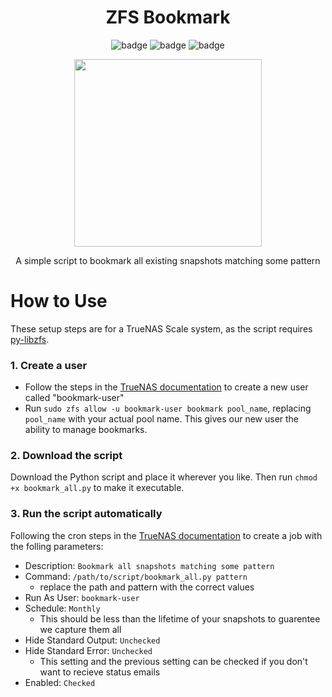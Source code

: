 <div align="center">

# ZFS Bookmark

![badge](https://badgen.net/badge/version/v1.0.0/orange?style=flat-square)
![badge](https://badgen.net/badge/platform/Linux/green?style=flat-square)
![badge](https://badgen.net/badge/Python/3.12/yellow?style=flat-square)

<p align = "center">
  <img width="300px" src="https://github.com/user-attachments/assets/e251ee70-9d65-4bb8-91ff-a81e1ff00928">
</p>

A simple script to bookmark all existing snapshots matching some pattern

</div>

# How to Use

These setup steps are for a TrueNAS Scale system, as the script requires [py-libzfs](https://github.com/truenas/py-libzfs).

### 1. Create a user

- Follow the steps in the [TrueNAS documentation](https://www.truenas.com/docs/scale/scaletutorials/credentials/managelocalusersscale/#creating-user-accounts)
to create a new user called "bookmark-user"
- Run `sudo zfs allow -u bookmark-user bookmark pool_name`, replacing `pool_name` with your actual pool name. This gives our new user the ability to manage bookmarks.

### 2. Download the script

Download the Python script and place it wherever you like. Then run `chmod +x bookmark_all.py` to make it executable.

### 3. Run the script automatically

Following the cron steps in the [TrueNAS documentation](https://www.truenas.com/docs/scale/scaletutorials/systemsettings/advanced/managecronjobsscale/)
to create a job with the folling parameters:

- Description: `Bookmark all snapshots matching some pattern`
- Command: `/path/to/script/bookmark_all.py pattern`
  - replace the path and pattern with the correct values
- Run As User: `bookmark-user`
- Schedule: `Monthly`
  - This should be less than the lifetime of your snapshots to guarentee we capture them all
- Hide Standard Output: `Unchecked`
- Hide Standard Error: `Unchecked`
  - This setting and the previous setting can be checked if you don't want to recieve status emails
- Enabled: `Checked`
